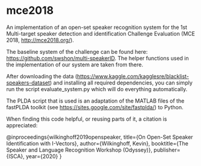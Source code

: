 # mce2018
An implementation of an open-set speaker recognition system for the 1st Multi-target speaker detection and identification Challenge Evaluation (MCE 2018, http://mce2018.org/).

The baseline system of the challenge can be found here: https://github.com/swshon/multi-speakerID. The helper functions used in the implementation of our system are taken from there.

After downloading the data (https://www.kaggle.com/kagglesre/blacklist-speakers-dataset) and installing all required dependencies, you can simply run the script evaluate_system.py which will do everything automatically.

The PLDA script that is used is an adaptation of the MATLAB files of the fastPLDA toolkit (see https://sites.google.com/site/fastplda/) to Python.

When finding this code helpful, or reusing parts of it, a citation is appreciated:

@inproceedings{wilkinghoff2019openspeaker,
  title={On Open-Set Speaker Identification with I-Vectors},
  author={Wilkinghoff, Kevin},
  booktitle={The Speaker and Language Recognition Workshop (Odyssey)},
  publisher={ISCA},
  year={2020}
}
